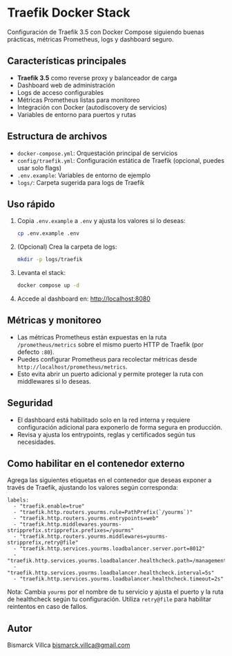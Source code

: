 # Traefik Docker Stack

Configuración de Traefik 3.5 con Docker Compose siguiendo buenas prácticas, métricas Prometheus, logs y dashboard seguro.

## Características principales
- **Traefik 3.5** como reverse proxy y balanceador de carga
- Dashboard web de administración
- Logs de acceso configurables
- Métricas Prometheus listas para monitoreo
- Integración con Docker (autodiscovery de servicios)
- Variables de entorno para puertos y rutas

## Estructura de archivos
- `docker-compose.yml`: Orquestación principal de servicios
- `config/traefik.yml`: Configuración estática de Traefik (opcional, puedes usar solo flags)
- `.env.example`: Variables de entorno de ejemplo
- `logs/`: Carpeta sugerida para logs de Traefik

## Uso rápido
1. Copia `.env.example` a `.env` y ajusta los valores si lo deseas:
	```sh
	cp .env.example .env
	```
2. (Opcional) Crea la carpeta de logs:
	```sh
	mkdir -p logs/traefik
	```
3. Levanta el stack:
	```sh
	docker compose up -d
	```
4. Accede al dashboard en: [http://localhost:8080](http://localhost:8080)

## Métricas y monitoreo
- Las métricas Prometheus están expuestas en la ruta `/prometheus/metrics` sobre el mismo puerto HTTP de Traefik (por defecto `:80`).
- Puedes configurar Prometheus para recolectar métricas desde `http://localhost/prometheus/metrics`.
- Esto evita abrir un puerto adicional y permite proteger la ruta con middlewares si lo deseas.

## Seguridad
- El dashboard está habilitado solo en la red interna y requiere configuración adicional para exponerlo de forma segura en producción.
- Revisa y ajusta los entrypoints, reglas y certificados según tus necesidades.

## Como habilitar en el contenedor externo

Agrega las siguientes etiquetas en el contenedor que deseas exponer a través de Traefik, ajustando los valores según corresponda:

```properties
labels:
  - "traefik.enable=true"
  - "traefik.http.routers.yourms.rule=PathPrefix(`/yourms`)"
  - "traefik.http.routers.yourms.entrypoints=web"
  - "traefik.http.middlewares.yourms-stripprefix.stripprefix.prefixes=/yourms"
  - "traefik.http.routers.yourms.middlewares=yourms-stripprefix,retry@file"
  - "traefik.http.services.yourms.loadbalancer.server.port=8012"
  - "traefik.http.services.yourms.loadbalancer.healthcheck.path=/management/health"
  - "traefik.http.services.yourms.loadbalancer.healthcheck.interval=5s"
  - "traefik.http.services.yourms.loadbalancer.healthcheck.timeout=2s"
```

Nota: Cambia `yourms` por el nombre de tu servicio y ajusta el puerto y la ruta de healthcheck según tu configuración.
Utiliza `retry@file` para habilitar reintentos en caso de fallos.

## Autor
Bismarck Villca <bismarck.villca@gmail.com>
